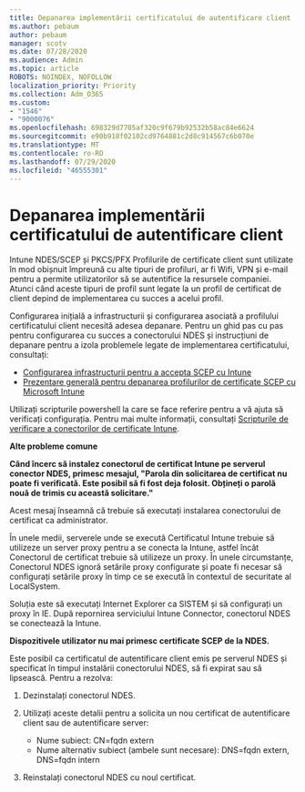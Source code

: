 ```yaml
---
title: Depanarea implementării certificatului de autentificare client
ms.author: pebaum
author: pebaum
manager: scotv
ms.date: 07/28/2020
ms.audience: Admin
ms.topic: article
ROBOTS: NOINDEX, NOFOLLOW
localization_priority: Priority
ms.collection: Adm_O365
ms.custom:
- "1546"
- "9000076"
ms.openlocfilehash: 698329d7705af320c9f679b92532b58ac84e6624
ms.sourcegitcommit: e90b918f02102cd9764881c2d8c914567c6b070e
ms.translationtype: MT
ms.contentlocale: ro-RO
ms.lasthandoff: 07/29/2020
ms.locfileid: "46555301"
---
```

# <a name="troubleshooting-client-authentication-certificate-deployment"></a>Depanarea implementării certificatului de autentificare client

Intune NDES/SCEP și PKCS/PFX Profilurile de certificate client sunt utilizate în mod obișnuit împreună cu alte tipuri de profiluri, ar fi Wifi, VPN și e-mail pentru a permite utilizatorilor să se autentifice la resursele companiei. Atunci când aceste tipuri de profil sunt legate la un profil de certificat de client depind de implementarea cu succes a acelui profil.

Configurarea inițială a infrastructurii și configurarea asociată a profilului certificatului client necesită adesea depanare. Pentru un ghid pas cu pas pentru configurarea cu succes a conectorului NDES și instrucțiuni de depanare pentru a izola problemele legate de implementarea certificatului, consultați: 

- [Configurarea infrastructurii pentru a accepta SCEP cu Intune](https://support.microsoft.com/help/4459540/troubleshoot-ndes-configuration-for-use-with-intune)
- [Prezentare generală pentru depanarea profilurilor de certificate SCEP cu Microsoft Intune](https://support.microsoft.com/help/4457481/troubleshooting-scep-certificate-profile-deployment-in-intune)

Utilizați scripturile powershell la care se face referire pentru a vă ajuta să verificați configurația. Pentru mai multe informații, consultați [Scripturile de verificare a conectorilor de certificate Intune](https://github.com/microsoftgraph/powershell-intune-samples/tree/master/CertificationAuthority).

  
**Alte probleme comune**

**Când încerc să instalez conectorul de certificat Intune pe serverul conector NDES, primesc mesajul, "Parola din solicitarea de certificat nu poate fi verificată. Este posibil să fi fost deja folosit. Obțineți o parolă nouă de trimis cu această solicitare."**  

Acest mesaj înseamnă că trebuie să executați instalarea conectorului de certificat ca administrator.

În unele medii, serverele unde se execută Certificatul Intune trebuie să utilizeze un server proxy pentru a se conecta la Intune, astfel încât Conectorul de certificat trebuie să utilizeze un proxy. În unele circumstanțe, Conectorul NDES ignoră setările proxy configurate și poate fi necesar să configurați setările proxy în timp ce se execută în contextul de securitate al LocalSystem. 
 
Soluția este să executați Internet Explorer ca SISTEM și să configurați un proxy în IE. După repornirea serviciului Intune Connector, conectorul NDES se conectează la Intune.

**Dispozitivele utilizator nu mai primesc certificate SCEP de la NDES.**

Este posibil ca certificatul de autentificare client emis pe serverul NDES și specificat în timpul instalării conectorului NDES, să fi expirat sau să lipsească. Pentru a rezolva: 
 
1. Dezinstalați conectorul NDES.  
2. Utilizați aceste detalii pentru a solicita un nou certificat de autentificare client sau de autentificare server: 
 
    - Nume subiect: CN=fqdn extern  
    - Nume alternativ subiect (ambele sunt necesare): DNS=fqdn extern, DNS=fqdn intern 
 
3. Reinstalați conectorul NDES cu noul certificat.